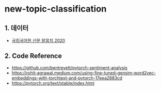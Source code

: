 # new-topic-classification

## 1. 데이터
  - [국립국어원 신문 말뭉치 2020](https://corpus.korean.go.kr/#down)
 
## 2. Code Reference
  - https://github.com/bentrevett/pytorch-sentiment-analysis
  - https://rohit-agrawal.medium.com/using-fine-tuned-gensim-word2vec-embeddings-with-torchtext-and-pytorch-17eea2883cd
  - https://pytorch.org/text/stable/index.html
